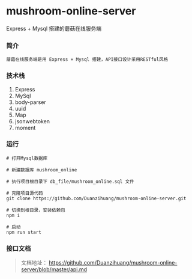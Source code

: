 # mushroom-online-server
Express + Mysql 搭建的蘑菇在线服务端

### 简介

```
蘑菇在线服务端是用 Express + Mysql 搭建，API接口设计采用RESTful风格
```

### 技术栈

1. Express
2. MySql
3. body-parser
4. uuid
5. Map
6. jsonwebtoken
7. moment

### 运行

```
# 打开Mysql数据库

# 新建数据库 mushroom_online

# 执行项目根目录下 db_file/mushroom_online.sql 文件

# 克隆项目源代码 
git clone https://github.com/Duanzihuang/mushroom-online-server.git
	
# 切换到根目录，安装依赖包
npm i
	
# 启动
npm run start
```

### 接口文档

> 文档地址： https://github.com/Duanzihuang/mushroom-online-server/blob/master/api.md

